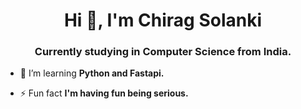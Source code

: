 <h1 align="center">Hi 👋, I'm Chirag Solanki</h1>
<h3 align="center">Currently studying in Computer Science from India.</h3>

- 🌱 I’m learning **Python and Fastapi.**

- ⚡ Fun fact **I'm having fun being serious.**

<!---
chiragO9/chiragO9 is a ✨ special ✨ repository because its `README.md` (this file) appears on your GitHub profile.
You can click the Preview link to take a look at your changes.
--->
